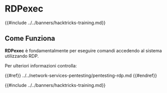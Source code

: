 # RDPexec

{{#include ../../banners/hacktricks-training.md}}

## Come Funziona

**RDPexec** è fondamentalmente per eseguire comandi accedendo al sistema utilizzando RDP.

Per ulteriori informazioni controlla:

{{#ref}}
../../network-services-pentesting/pentesting-rdp.md
{{#endref}}

{{#include ../../banners/hacktricks-training.md}}
